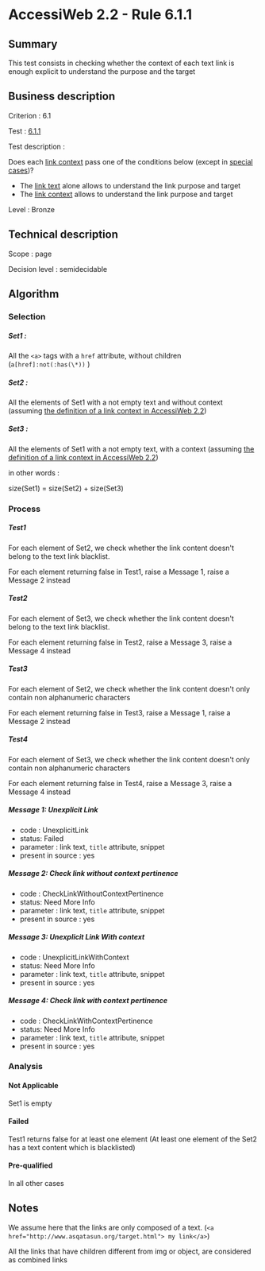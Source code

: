 # AccessiWeb 2.2 - Rule 6.1.1

## Summary

This test consists in checking whether the context of each text link is enough explicit to understand the purpose and the target

## Business description

Criterion : 6.1

Test : [6.1.1](http://accessiweb.org/index.php/accessiweb-22-english-version.html#test-6-1-1)

Test description :

Does each [link context](http://accessiweb.org/index.php/glossary-76.html#mContexteLien) pass one of the conditions below (except in [special cases](http://accessiweb.org/index.php/glossary-76.html#cpCrit6- "Special cases for criterion 6.1"))? 

-   The [link text](http://accessiweb.org/index.php/glossary-76.html#mIntituleLien) alone allows to understand the link purpose and target 
-   The [link context](http://accessiweb.org/index.php/glossary-76.html#mContexteLien) allows to understand the link purpose and target

Level : Bronze

## Technical description

Scope : page

Decision level :
semidecidable

## Algorithm

### Selection

##### Set1 :

All the `<a>` tags with a `href` attribute, without children (`a[href]:not(:has(\*))` )

##### Set2 :

All the elements of Set1 with a not empty text and without context (assuming [the definition of a link context in AccessiWeb 2.2](http://accessiweb.org/index.php/glossary-76.html#mContexteLien))

##### Set3 :

All the elements of Set1 with a not empty text, with a context (assuming [the definition of a link context in AccessiWeb 2.2](http://accessiweb.org/index.php/glossary-76.html#mContexteLien))

in other words :

size(Set1) = size(Set2) + size(Set3)

### Process

##### Test1

For each element of Set2, we check whether the link content doesn't belong to the text link blacklist.

For each element returning false in Test1, raise a Message 1, raise a Message 2 instead

##### Test2

For each element of Set3, we check whether the link content doesn't belong to the text link blacklist.

For each element returning false in Test2, raise a Message 3, raise a Message 4 instead

##### Test3

For each element of Set2, we check whether the link content doesn't only contain non alphanumeric characters

For each element returning false in Test3, raise a Message 1, raise a Message 2 instead

##### Test4

For each element of Set3, we check whether the link content doesn't only contain non alphanumeric characters

For each element returning false in Test4, raise a Message 3, raise a Message 4 instead

##### Message 1: Unexplicit Link

-   code : UnexplicitLink
-   status: Failed
-   parameter : link text, `title` attribute, snippet
-   present in source : yes

##### Message 2: Check link without context pertinence

-   code : CheckLinkWithoutContextPertinence
-   status: Need More Info
-   parameter : link text, `title` attribute, snippet
-   present in source : yes

##### Message 3: Unexplicit Link With context

-   code : UnexplicitLinkWithContext
-   status: Need More Info
-   parameter : link text, `title` attribute, snippet
-   present in source : yes

##### Message 4: Check link with context pertinence

-   code : CheckLinkWithContextPertinence
-   status: Need More Info
-   parameter : link text, `title` attribute, snippet
-   present in source : yes

### Analysis

#### Not Applicable

Set1 is empty

#### Failed

Test1 returns false for at least one element (At least one element of the Set2 has a text content which is blacklisted)

#### Pre-qualified

In all other cases

## Notes

We assume here that the links are only composed of a text. (`<a href="http://www.asqatasun.org/target.html"> my link</a>`)

All the links that have children different from img or object, are considered as combined links
